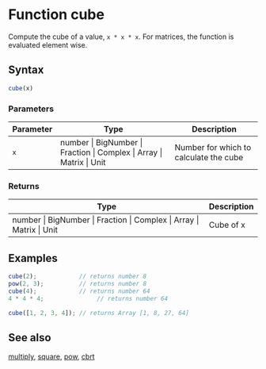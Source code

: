 <!-- Note: This file is automatically generated from source code comments. Changes made in this file will be overridden. -->

# Function cube

Compute the cube of a value, `x * x * x`.
For matrices, the function is evaluated element wise.


## Syntax

```js
cube(x)
```

### Parameters

Parameter | Type | Description
--------- | ---- | -----------
`x` | number &#124; BigNumber &#124; Fraction &#124; Complex &#124; Array &#124; Matrix &#124; Unit | Number for which to calculate the cube

### Returns

Type | Description
---- | -----------
number &#124; BigNumber &#124; Fraction &#124; Complex &#124; Array &#124; Matrix &#124; Unit | Cube of x


## Examples

```js
cube(2);            // returns number 8
pow(2, 3);          // returns number 8
cube(4);            // returns number 64
4 * 4 * 4;               // returns number 64

cube([1, 2, 3, 4]); // returns Array [1, 8, 27, 64]
```


## See also

[multiply](multiply.md),
[square](square.md),
[pow](pow.md),
[cbrt](cbrt.md)

